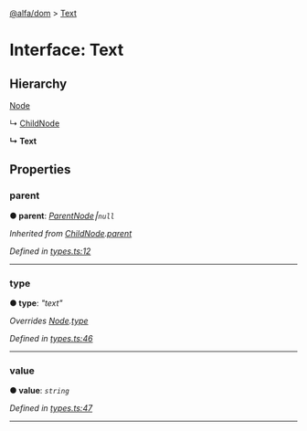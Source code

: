 [@alfa/dom](../README.md) > [Text](../interfaces/text.md)

# Interface: Text

## Hierarchy

[Node](node.md)

↳ [ChildNode](childnode.md)

**↳ Text**

## Properties

<a id="parent"></a>

### parent

**● parent**: _[ParentNode](parentnode.md)⎮`null`_

_Inherited from [ChildNode](childnode.md).[parent](childnode.md#parent)_

_Defined in [types.ts:12](https://github.com/Siteimprove/alfa/blob/master/packages/dom/src/types.ts#L12)_

---

<a id="type"></a>

### type

**● type**: _"text"_

_Overrides [Node](node.md).[type](node.md#type)_

_Defined in [types.ts:46](https://github.com/Siteimprove/alfa/blob/master/packages/dom/src/types.ts#L46)_

---

<a id="value"></a>

### value

**● value**: _`string`_

_Defined in [types.ts:47](https://github.com/Siteimprove/alfa/blob/master/packages/dom/src/types.ts#L47)_

---
